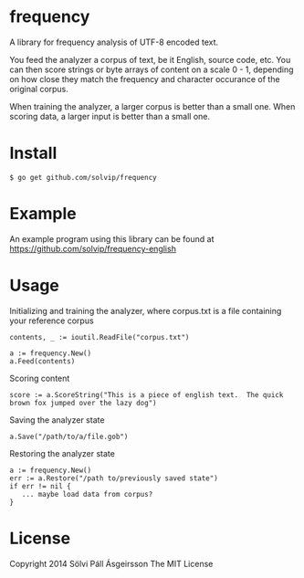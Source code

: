 frequency
=========

A library for frequency analysis of UTF-8 encoded text.

You feed the analyzer a corpus of text, be it English, source code, etc.
You can then score strings or byte arrays of content on a scale 0 - 1, depending on
how close they match the frequency and character occurance of the original corpus.

When training the analyzer, a larger corpus is better than a small one.
When scoring data, a larger input is better than a small one.

Install
=======
```
$ go get github.com/solvip/frequency
```

Example
=======
An example program using this library can be found at https://github.com/solvip/frequency-english

Usage
=====

Initializing and training the analyzer, where corpus.txt is a file containing your reference corpus
```
contents, _ := ioutil.ReadFile("corpus.txt")

a := frequency.New()
a.Feed(contents)
```

Scoring content
```
score := a.ScoreString("This is a piece of english text.  The quick brown fox jumped over the lazy dog")
```

Saving the analyzer state
```
a.Save("/path/to/a/file.gob")
```

Restoring the analyzer state
```
a := frequency.New()
err := a.Restore("/path to/previously saved state")
if err != nil {
   ... maybe load data from corpus?  
}
```

License
=======
Copyright 2014 Sölvi Páll Ásgeirsson
The MIT License
